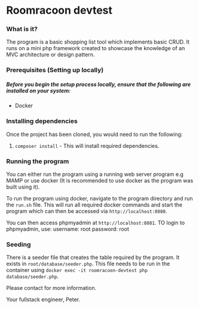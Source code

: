 # Roomracoon devtest

### What is it?
The program is a basic shopping list tool which implements basic CRUD.
It runs on a mini php framework created to showcase the knowledge of an MVC architecture or design pattern.

### Prerequisites (Setting up locally)
##### Before you begin the setup process locally, ensure that the following are installed on your system:

- Docker

### Installing dependencies

Once the project has been cloned, you would need to run the following:

1. `composer install` - This will install required dependencies.

### Running the program
You can either run the program using a running web server program e.g MAMP or use docker (It is recommended to use docker as the program was built using it).

To run the program using docker, navigate to the program directory and run the `run.sh` file.
This will run all required docker commands and start the program which can then be accessed via `http://localhost:8080`.

You can then access phpmyadmin at `http://localhost:8081`.
 TO login to phpmyadmin, use:
 username: root
 password: root

### Seeding

There is a seeder file that creates the table required by the program. It exists in `root/database/seeder.php`.
This file needs to be run in the container using `docker exec -it roomracoon-devtest php database/seeder.php`.

Please contact for more information.

Your fullstack engineer,
Peter.